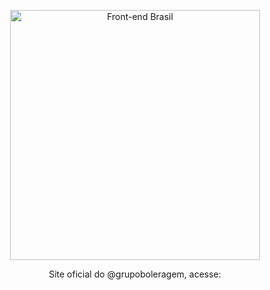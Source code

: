 <p align="center">
<img src="https://cunhasale.github.io/boleragem/img/logo-boleragem.png" width="400" alt="Front-end Brasil">
</p>
<p align="center">Site oficial do @grupoboleragem, acesse: <a href="https://cunhasale.github.io/boleragem/"></a></p>
